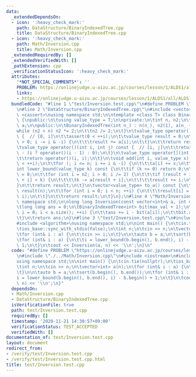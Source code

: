 ```yaml
---
data:
  _extendedDependsOn:
  - icon: ':heavy_check_mark:'
    path: DataStructure/BinaryIndexedTree.cpp
    title: DataStructure/BinaryIndexedTree.cpp
  - icon: ':heavy_check_mark:'
    path: Math/Inversion.cpp
    title: Math/Inversion.cpp
  _extendedRequiredBy: []
  _extendedVerifiedWith: []
  _pathExtension: cpp
  _verificationStatusIcon: ':heavy_check_mark:'
  attributes:
    '*NOT_SPECIAL_COMMENTS*': ''
    PROBLEM: https://onlinejudge.u-aizu.ac.jp/courses/lesson/1/ALDS1/all/ALDS1_5_D
    links:
    - https://onlinejudge.u-aizu.ac.jp/courses/lesson/1/ALDS1/all/ALDS1_5_D
  bundledCode: "#line 1 \"test/Inversion.test.cpp\"\n#define PROBLEM \"https://onlinejudge.u-aizu.ac.jp/courses/lesson/1/ALDS1/all/ALDS1_5_D\"\
    \n#line 2 \"DataStructure/BinaryIndexedTree.cpp\"\n#include <vector>\n#include\
    \ <cassert>\nusing namespace std;\n\ntemplate <class T> class BinaryIndexedTree\
    \ {\npublic:\n\tusing value_type = T;\n\nprivate:\n\tint n, n2;\n\tvector<value_type>\
    \ a;\n\npublic:\n\tBinaryIndexedTree(int n_) : n(n_), n2(1), a(n_ + 1) {\n\t\t\
    while (n2 < n) n2 *= 2;\n\t\tn2 /= 2;\n\t}\n\tvalue_type operator()(int i) const\
    \ {  // [0, i]\n\t\tassert(0 < ++i);\n\t\tvalue_type result = 0;\n\t\tfor (; i\
    \ > 0; i -= i & -i) {\n\t\t\tresult += a[i];\n\t\t}\n\t\treturn result;\n\t}\n\
    \tvalue_type operator()(int i, int j) const {  // [i, j]\n\t\treturn operator()(j)\
    \ - (i ? operator()(i - 1) : 0);\n\t}\n\tvalue_type operator[](int i) const {\n\
    \t\treturn operator()(i, i);\n\t}\n\tvoid add(int i, value_type x) {\n\t\tassert(0\
    \ < ++i);\n\t\tfor (; i <= n; i += i & -i) {\n\t\t\ta[i] += x;\n\t\t}\n\t}\n\t\
    int lower_bound(value_type k) const {\n\t\tif (k <= 0) return 0;\n\t\tint result\
    \ = 0;\n\t\tfor (int i = n2; i > 0; i /= 2) {\n\t\t\tif (result + i <= n && a[result\
    \ + i] < k) {\n\t\t\t\tk -= a[result + i];\n\t\t\t\tresult += i;\n\t\t\t}\n\t\t\
    }\n\t\treturn result;\n\t}\n\tvector<value_type> to_a() const {\n\t\tvector<value_type>\
    \ result(n);\n\t\tfor (int i = 0; i < n; ++i) {\n\t\t\tresult[i] = operator()(i,\
    \ i);\n\t\t}\n\t\treturn result;\n\t}\n};\n#line 4 \"Math/Inversion.cpp\"\nusing\
    \ namespace std;\n\nlong long Inversion(const vector<int>& a, int max_val) {\n\
    \tlong long ans = 0;\n\tBinaryIndexedTree<int> bit(max_val + 1);\n\tfor (size_t\
    \ i = 0; i < a.size(); ++i) {\n\t\tans += i - bit(a[i]);\n\t\tbit.add(a[i], 1);\n\
    \t}\n\treturn ans;\n}\n#line 3 \"test/Inversion.test.cpp\"\n#include <iostream>\n\
    #include <algorithm>\nusing namespace std;\n\nint main() {\n\tcin.tie(nullptr);\n\
    \tios_base::sync_with_stdio(false);\n\tint n;\n\tcin >> n;\n\tvector<int> a(n);\n\
    \tfor (int& i : a) {\n\t\tcin >> i;\n\t}\n\n\tauto b = a;\n\tsort(b.begin(), b.end());\n\
    \tfor (int& i : a) {\n\t\ti = lower_bound(b.begin(), b.end(), i) - b.begin() +\
    \ 1;\n\t}\n\tcout << Inversion(a, n) << '\\n';\n}\n"
  code: "#define PROBLEM \"https://onlinejudge.u-aizu.ac.jp/courses/lesson/1/ALDS1/all/ALDS1_5_D\"\
    \n#include \"./../Math/Inversion.cpp\"\n#include <iostream>\n#include <algorithm>\n\
    using namespace std;\n\nint main() {\n\tcin.tie(nullptr);\n\tios_base::sync_with_stdio(false);\n\
    \tint n;\n\tcin >> n;\n\tvector<int> a(n);\n\tfor (int& i : a) {\n\t\tcin >> i;\n\
    \t}\n\n\tauto b = a;\n\tsort(b.begin(), b.end());\n\tfor (int& i : a) {\n\t\t\
    i = lower_bound(b.begin(), b.end(), i) - b.begin() + 1;\n\t}\n\tcout << Inversion(a,\
    \ n) << '\\n';\n}"
  dependsOn:
  - Math/Inversion.cpp
  - DataStructure/BinaryIndexedTree.cpp
  isVerificationFile: true
  path: test/Inversion.test.cpp
  requiredBy: []
  timestamp: '2020-11-21 14:30:57+09:00'
  verificationStatus: TEST_ACCEPTED
  verifiedWith: []
documentation_of: test/Inversion.test.cpp
layout: document
redirect_from:
- /verify/test/Inversion.test.cpp
- /verify/test/Inversion.test.cpp.html
title: test/Inversion.test.cpp
---
```


